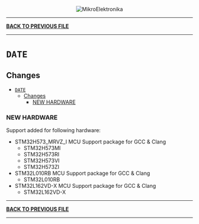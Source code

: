 <p align="center">
  <img src="http://www.mikroe.com/img/designs/beta/logo_small.png?raw=true" alt="MikroElektronika"/>
</p>

---

**[BACK TO PREVIOUS FILE](../changelog.md)**

---

# `DATE`

## Changes

- [`DATE`](#date)
  - [Changes](#changes)
    - [NEW HARDWARE](#new-hardware)

### NEW HARDWARE

Support added for following hardware:

+ STM32H573_MRVZ_I MCU Support package for GCC & Clang
  + STM32H573MI
  + STM32H573RI
  + STM32H573VI
  + STM32H573ZI
+ STM32L010RB MCU Support package for GCC & Clang
  + STM32L010RB
+ STM32L162VD-X MCU Support package for GCC & Clang
  + STM32L162VD-X

---

**[BACK TO PREVIOUS FILE](../changelog.md)**

---
